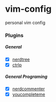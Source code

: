 # vim-config
personal vim config

### Plugins

##### General
- [x] [nerdtree](https://github.com/scrooloose/nerdtree)
- [x] [ctrlp](https://github.com/kien/ctrlp.vim)

##### General Programing
- [x] [nerdcommenter](https://github.com/scrooloose/nerdcommenter)
- [x] [youcompleteme](https://github.com/ycm-core/YouCompleteMe)
